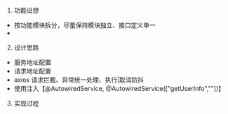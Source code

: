 1. 功能设想

- 按功能模块拆分，尽量保持模块独立、接口定义单一
-

2. 设计思路

- 服务地址配置
- 请求地址配置
- axios 请求拦截、异常统一处理、执行|取消防抖
- 使用注入【@AutowiredService, @AutowiredService(["getUserInfo",""])】

3. 实现过程
